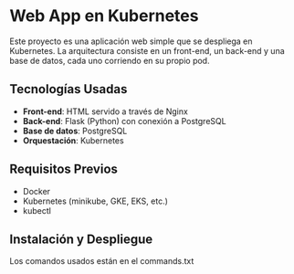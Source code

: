 # Web App en Kubernetes

Este proyecto es una aplicación web simple que se despliega en Kubernetes. La arquitectura consiste en un front-end, un back-end y una base de datos, cada uno corriendo en su propio pod.


## Tecnologías Usadas

- **Front-end**: HTML servido a través de Nginx
- **Back-end**: Flask (Python) con conexión a PostgreSQL
- **Base de datos**: PostgreSQL
- **Orquestación**: Kubernetes

## Requisitos Previos

- Docker
- Kubernetes (minikube, GKE, EKS, etc.)
- kubectl

## Instalación y Despliegue
Los comandos usados están en el commands.txt

